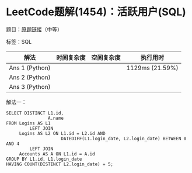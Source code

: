 # LeetCode题解(1454)：活跃用户(SQL)

题目：[原题链接](https://leetcode-cn.com/problems/active-users/)（中等）

标签：SQL

| 解法           | 时间复杂度 | 空间复杂度 | 执行用时        |
| -------------- | ---------- | ---------- | --------------- |
| Ans 1 (Python) |            |            | 1129ms (21.59%) |
| Ans 2 (Python) |            |            |                 |
| Ans 3 (Python) |            |            |                 |

解法一：

```mysql
SELECT DISTINCT L1.id,
                A.name
FROM Logins AS L1
         LEFT JOIN
     Logins AS L2 ON L1.id = L2.id AND
                     DATEDIFF(L1.login_date, L2.login_date) BETWEEN 0 AND 4
         LEFT JOIN
     Accounts AS A ON L1.id = A.id
GROUP BY L1.id, L1.login_date
HAVING COUNT(DISTINCT L2.login_date) = 5;
```